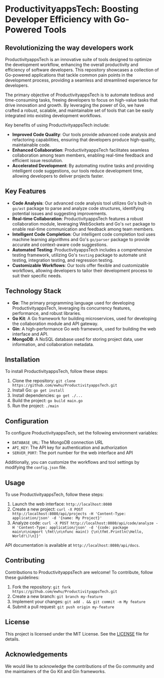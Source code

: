 # ProductivityappsTech: Boosting Developer Efficiency with Go-Powered Tools
## Revolutionizing the way developers work

ProductivityappsTech is an innovative suite of tools designed to optimize the development workflow, enhancing the overall productivity and efficiency of software developers. This repository showcases a collection of Go-powered applications that tackle common pain points in the development process, providing a seamless and streamlined experience for developers.

The primary objective of ProductivityappsTech is to automate tedious and time-consuming tasks, freeing developers to focus on high-value tasks that drive innovation and growth. By leveraging the power of Go, we have crafted a robust, scalable, and maintainable set of tools that can be easily integrated into existing development workflows.

Key benefits of using ProductivityappsTech include:

* **Improved Code Quality**: Our tools provide advanced code analysis and refactoring capabilities, ensuring that developers produce high-quality, maintainable code.
* **Enhanced Collaboration**: ProductivityappsTech facilitates seamless collaboration among team members, enabling real-time feedback and efficient issue resolution.
* **Accelerated Development**: By automating routine tasks and providing intelligent code suggestions, our tools reduce development time, allowing developers to deliver projects faster.

## Key Features

* **Code Analysis**: Our advanced code analysis tool utilizes Go's built-in `go/ast` package to parse and analyze code structures, identifying potential issues and suggesting improvements.
* **Real-time Collaboration**: ProductivityappsTech features a robust collaboration module, leveraging WebSockets and Go's `net` package to enable real-time communication and feedback among team members.
* **Intelligent Code Completion**: Our intelligent code completion tool uses machine learning algorithms and Go's `go/parser` package to provide accurate and context-aware code suggestions.
* **Automated Testing**: ProductivityappsTech includes a comprehensive testing framework, utilizing Go's `testing` package to automate unit testing, integration testing, and regression testing.
* **Customizable Workflows**: Our tools offer flexible and customizable workflows, allowing developers to tailor their development process to suit their specific needs.

## Technology Stack

* **Go**: The primary programming language used for developing ProductivityappsTech, leveraging its concurrency features, performance, and robust libraries.
* **Go Kit**: A Go framework for building microservices, used for developing the collaboration module and API gateway.
* **Gin**: A high-performance Go web framework, used for building the web interface and API.
* **MongoDB**: A NoSQL database used for storing project data, user information, and collaboration metadata.

## Installation

To install ProductivityappsTech, follow these steps:

1. Clone the repository: `git clone https://github.com/ewhu/ProductivityappsTech.git`
2. Install Go: `go get install`
3. Install dependencies: `go get ./...`
4. Build the project: `go build main.go`
5. Run the project: `./main`

## Configuration

To configure ProductivityappsTech, set the following environment variables:

* `DATABASE_URL`: The MongoDB connection URL
* `API_KEY`: The API key for authentication and authorization
* `SERVER_PORT`: The port number for the web interface and API

Additionally, you can customize the workflows and tool settings by modifying the `config.json` file.

## Usage

To use ProductivityappsTech, follow these steps:

1. Launch the web interface: `http://localhost:8080`
2. Create a new project: `curl -X POST http://localhost:8080/api/projects -H 'Content-Type: application/json' -d '{name: My Project}'`
3. Analyze code: `curl -X POST http://localhost:8080/api/code/analyze -H 'Content-Type: application/json' -d '{code: package main\n\nimport \fmt\\n\nfunc main() {\n\tfmt.Println(\Hello, World!\)\n}}'`

API documentation is available at `http://localhost:8080/api/docs`.

## Contributing

Contributions to ProductivityappsTech are welcome! To contribute, follow these guidelines:

1. Fork the repository: `git fork https://github.com/ewhu/ProductivityappsTech.git`
2. Create a new branch: `git branch my-feature`
3. Implement your changes: `git add . && git commit -m My feature`
4. Submit a pull request: `git push origin my-feature`

## License

This project is licensed under the MIT License. See the [LICENSE](https://github.com/ewhu/ProductivityappsTech/blob/main/LICENSE) file for details.

## Acknowledgements

We would like to acknowledge the contributions of the Go community and the maintainers of the Go Kit and Gin frameworks.